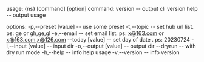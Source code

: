 usage: {ns} [command] [option]
command:
    version -- output cli version
    help -- output usage

options:
    -p,--preset [value] -- use some preset
    -t,--topic <value> -- set hub url list. ps: ge or gh,ge,gl
    -e,--email <value> -- set email list. ps: x@163.com or x@163.com,x@126.com
    --today [value] -- set day of date . ps: 20230724
    -i,--input [value] -- input dir
    -o,--output [value] -- output dir
    --dryrun -- with dry run mode
    -h,--help -- info help usage
    -v,--version -- info version